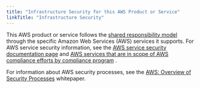 ```yaml
---
title: "Infrastructure Security for this AWS Product or Service"
linkTitle: "Infrastructure Security"
---
```


This AWS product or service follows
the [shared responsibility model](https://aws.amazon.com/compliance/shared-responsibility-model) through the specific
Amazon Web Services (AWS)
services it supports. For AWS service security information, see
the [AWS service security documentation page](https://aws.amazon.com/security/?id=docs_gateway#aws-security)
and [AWS services that are in scope of AWS compliance efforts by compliance program](https://aws.amazon.com/compliance/services-in-scope/)
.

For information about AWS security processes, see
the [AWS: Overview of Security Processes](https://d0.awsstatic.com/whitepapers/Security/AWS_Security_Whitepaper.pdf)
whitepaper. 
